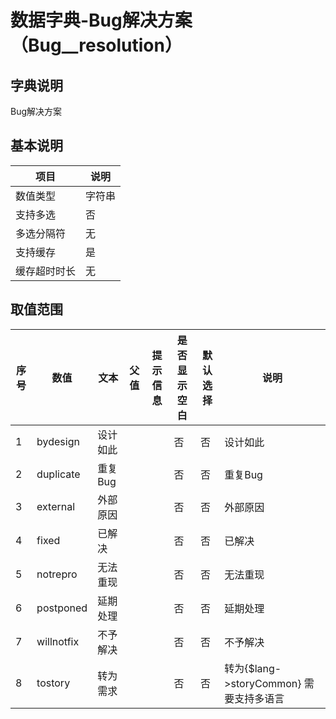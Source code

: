 # 数据字典-Bug解决方案（Bug__resolution）
## 字典说明
Bug解决方案

## 基本说明
| 项目 | 说明 |
| -- | -- |
| 数值类型 | 字符串 |
| 支持多选 | 否 |
| 多选分隔符 | 无 |
| 支持缓存 | 是 |
| 缓存超时时长 | 无 |

## 取值范围
| 序号 | 数值 | 文本 | 父值 | 提示信息 | 是否显示空白 | 默认选择 | 说明 |
| -- | -- | -- | -- | -- | -- | -- | -- |
| 1 | bydesign | 设计如此 |  |  | 否 | 否 | 设计如此 |
| 2 | duplicate | 重复Bug |  |  | 否 | 否 | 重复Bug |
| 3 | external | 外部原因 |  |  | 否 | 否 | 外部原因 |
| 4 | fixed | 已解决 |  |  | 否 | 否 | 已解决 |
| 5 | notrepro | 无法重现 |  |  | 否 | 否 | 无法重现 |
| 6 | postponed | 延期处理 |  |  | 否 | 否 | 延期处理 |
| 7 | willnotfix | 不予解决 |  |  | 否 | 否 | 不予解决 |
| 8 | tostory | 转为需求 |  |  | 否 | 否 | 转为{$lang->storyCommon}   需要支持多语言 |

